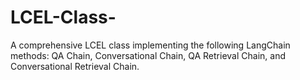# LCEL-Class-
A comprehensive LCEL class implementing the following LangChain methods: QA Chain, Conversational Chain, QA Retrieval Chain, and Conversational Retrieval Chain.
